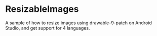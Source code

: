 # ResizableImages
A sample of how to resize images using drawable-9-patch on Android Studio, and get support for 4 languages.
